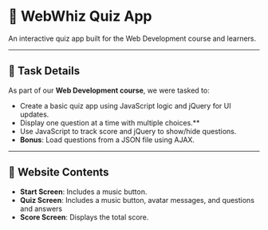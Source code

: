 # 📝 WebWhiz Quiz App
An interactive quiz app built for the Web Development course and learners.

---

## 📌 Task Details  

As part of our **Web Development course**, we were tasked to:  
- Create a basic quiz app using JavaScript logic and jQuery for UI updates.
- Display one question at a time with multiple choices.**
- Use JavaScript to track score and jQuery to show/hide questions.
- **Bonus**: Load questions from a JSON file using AJAX.

---

## 📂 Website Contents
- **Start Screen**: Includes a music button.
- **Quiz Screen**: Includes a music button, avatar messages, and questions and answers
- **Score Screen**: Displays the total score.
